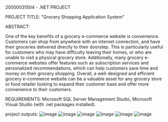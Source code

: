 20000031504 - .NET PROJECT

PROJECT TITLE: "Grocery Shopping Application System"

ABSTRACT: 

One of the key benefits of a grocery e-commerce website is convenience.
Customers can shop from anywhere with an internet connection, and have their
groceries delivered directly to their doorstep. This is particularly useful for
customers who may have difficulty leaving their homes, or who are unable to
visit a physical grocery store. Additionally, many grocery e-commerce websites
offer features such as subscription services and personalized recommendations,
which can help customers save time and money on their grocery shopping.
Overall, a well-designed and efficient grocery e-commerce website can be a
valuable asset for any grocery store or food retailer looking to expand their
customer base and offer more convenience to their customers.


REQUIREMENTS: Microsoft SQL Server Management Studio, Microsoft
Visual Studio (with .net packages installed).

project outputs:
![image](https://user-images.githubusercontent.com/93989243/236260770-a1ded811-4661-4916-ac1b-5f2b960b2d33.png)
![image](https://user-images.githubusercontent.com/93989243/236260799-ba4258ad-631a-481f-93c7-8ca7eadfbbc5.png)
![image](https://user-images.githubusercontent.com/93989243/236260838-f2ea5132-751b-463c-9721-5bf16e7b3f17.png)
![image](https://user-images.githubusercontent.com/93989243/236260866-19e8d059-bfc3-451f-9bd7-9899a3e3ca89.png)
![image](https://user-images.githubusercontent.com/93989243/236260891-c1b35f97-e1d4-40f0-8400-860466a3fdd8.png)
![image](https://user-images.githubusercontent.com/93989243/236260926-5c763ccb-d338-4412-b0d6-6e3b8a329ccf.png)

